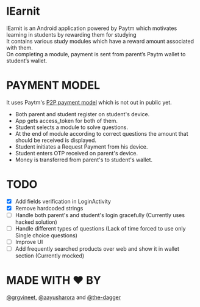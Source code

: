# lEarnit

lEarnit is an Android application powered by Paytm which motivates learning in students by rewarding them for studying<br>
It contains various study modules which have a reward amount associated with them.<br>
On completing a module, payment is sent from parent’s Paytm wallet to student’s wallet.<br>

PAYMENT MODEL
=============
It uses Paytm's [P2P payment model](https://goo.gl/UI1hl7) which is not out in public yet.<br>
  - Both parent and student register on student's device.
  - App gets access_token for both of them.
  - Student selects a module to solve questions.
  - At the end of module according to correct questions the amount that should be received is displayed.
  - Student initiates a Request Payment from his device.
  - Student enters OTP received on parent's device.
  - Money is transferred from parent's to student's wallet.

TODO
====
  - [x] Add fields verification in LoginActivity
  - [x] Remove hardcoded strings
  - [ ] Handle both parent's and student's login gracefully (Currently uses hacked solution)
  - [ ] Handle different types of questions (Lack of time forced to use only Single choice questions)
  - [ ] Improve UI
  - [ ] Add frequently searched products over web and show it in wallet section (Currently mocked)

MADE WITH ❤ BY
====
[@grgvineet](https://github.com/grgvineet), [@aayusharora](https://github.com/aayusharora) and [@the-dagger](https://github.com/the-dagger)
